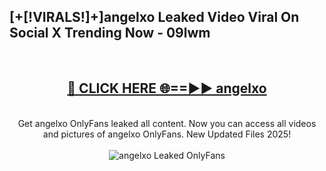 <h2>[+[!VIRALS!]+]angelxo Leaked Video Viral On Social X Trending Now - 09lwm</h2>
<br>
<div align="center">
<h2><a href="https://libra.edu.pl?angelxo" rel="nofollow">🔴 CLICK HERE 🌐==►► angelxo</a></h2>
<br>
Get angelxo OnlyFans leaked all content. Now you can access all videos and pictures of angelxo OnlyFans. New Updated Files 2025!
<br>
<br>
<a href="https://libra.edu.pl?angelxo" rel="nofollow" data-target="animated-image.originalLink"><img src="https://i.ibb.co.com/WyWwxjT/player-gif2.gif" alt="angelxo Leaked OnlyFans" style="max-width: 100%; display: inline-block;" data-target="animated-image.originalImage"></a>
</div>
<br>